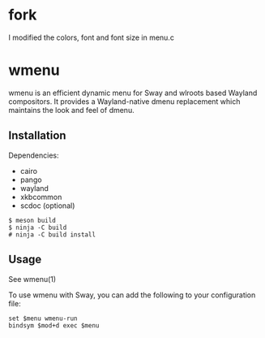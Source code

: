 # fork

I modified the colors, font and font size in menu.c

# wmenu

wmenu is an efficient dynamic menu for Sway and wlroots based Wayland
compositors. It provides a Wayland-native dmenu replacement which maintains the
look and feel of dmenu.

## Installation

Dependencies:

- cairo
- pango
- wayland
- xkbcommon
- scdoc (optional)

```
$ meson build
$ ninja -C build
# ninja -C build install
```

## Usage

See wmenu(1)

To use wmenu with Sway, you can add the following to your configuration file:

```
set $menu wmenu-run
bindsym $mod+d exec $menu
```
